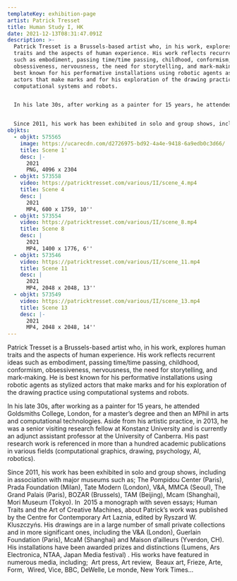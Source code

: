 ```yaml
---
templateKey: exhibition-page
artist: Patrick Tresset
title: Human Study I, HK
date: 2021-12-13T08:31:47.091Z
description: >-
  Patrick Tresset is a Brussels-based artist who, in his work, explores human
  traits and the aspects of human experience. His work reflects recurrent ideas
  such as embodiment, passing time/time passing, childhood, conformism,
  obsessiveness, nervousness, the need for storytelling, and mark-making. He is
  best known for his performative installations using robotic agents as stylized
  actors that make marks and for his exploration of the drawing practice using
  computational systems and robots.


  In his late 30s, after working as a painter for 15 years, he attended Goldsmiths College, London, for a master’s degree and then an MPhil in arts and computational technologies. Aside from his artistic practice, in 2013, he was a senior visiting research fellow at Konstanz University and is currently an adjunct assistant professor at the University of Canberra. His past research work is referenced in more than a hundred academic publications in various fields (computational graphics, drawing, psychology, AI, robotics).


  Since 2011, his work has been exhibited in solo and group shows, including in association with major museums such as; The Pompidou Center (Paris), Prada Foundation (Milan), Tate Modern (London), V&A, MMCA (Seoul), The Grand Palais (Paris), BOZAR (Brussels), TAM (Beijing), Mcam (Shanghai), Mori Museum (Tokyo). In  2015 a monograph with seven essays; Human Traits and the Art of Creative Machines, about Patrick’s work was published by the Centre for Contemporary Art Laznia, edited by Ryszard W. Kluszczyńs. His drawings are in a large number of small private collections and in more significant ones, including the V&A (London), Guerlain Foundation (Paris), McaM (Shanghai) and Maison d’ailleurs (Yverdon, CH).  His installations have been awarded prizes and distinctions (Lumens, Ars Electronica, NTAA, Japan Media festival) . His works have featured in numerous media, including;  Art press, Art review,  Beaux art, Frieze, Arte, Form,  Wired, Vice, BBC, DeWelle, Le monde, New York Times.
objkts:
  - objkt: 575565
    image: https://ucarecdn.com/d2726975-bd92-4a4e-9418-6a9edb0c3d66/
    title: Scene 1'
    desc: |-
      2021
      PNG, 4096 x 2304
  - objkt: 573558
    video: https://patricktresset.com/various/II/scene_4.mp4
    title: Scene 4
    desc: |
      2021
      MP4, 600 x 1759, 10''
  - objkt: 573554
    video: https://patricktresset.com/various/II/scene_8.mp4
    title: Scene 8
    desc: |
      2021
      MP4, 1400 x 1776, 6''
  - objkt: 573546
    video: https://patricktresset.com/various/II/scene_11.mp4
    title: Scene 11
    desc: |
      2021
      MP4, 2048 x 2048, 13''
  - objkt: 573549
    video: https://patricktresset.com/various/II/scene_13.mp4
    title: Scene 13
    desc: |-
      2021
      MP4, 2048 x 2048, 14''
---
```

Patrick Tresset is a Brussels-based artist who, in his work, explores human traits and the aspects of human experience. His work reflects recurrent ideas such as embodiment, passing time/time passing, childhood, conformism, obsessiveness, nervousness, the need for storytelling, and mark-making. He is best known for his performative installations using robotic agents as stylized actors that make marks and for his exploration of the drawing practice using computational systems and robots.

In his late 30s, after working as a painter for 15 years, he attended Goldsmiths College, London, for a master’s degree and then an MPhil in arts and computational technologies. Aside from his artistic practice, in 2013, he was a senior visiting research fellow at Konstanz University and is currently an adjunct assistant professor at the University of Canberra. His past research work is referenced in more than a hundred academic publications in various fields (computational graphics, drawing, psychology, AI, robotics).

Since 2011, his work has been exhibited in solo and group shows, including in association with major museums such as; The Pompidou Center (Paris), Prada Foundation (Milan), Tate Modern (London), V&A, MMCA (Seoul), The Grand Palais (Paris), BOZAR (Brussels), TAM (Beijing), Mcam (Shanghai), Mori Museum (Tokyo). In  2015 a monograph with seven essays; Human Traits and the Art of Creative Machines, about Patrick’s work was published by the Centre for Contemporary Art Laznia, edited by Ryszard W. Kluszczyńs. His drawings are in a large number of small private collections and in more significant ones, including the V&A (London), Guerlain Foundation (Paris), McaM (Shanghai) and Maison d’ailleurs (Yverdon, CH).  His installations have been awarded prizes and distinctions (Lumens, Ars Electronica, NTAA, Japan Media festival) . His works have featured in numerous media, including;  Art press, Art review,  Beaux art, Frieze, Arte, Form,  Wired, Vice, BBC, DeWelle, Le monde, New York Times...